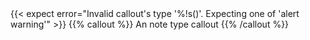 ---
---

<test name="should show error when missing type parameter">
  {{< expect error="Invalid callout's type '%!s(<nil>)'. Expecting one of 'alert warning'" >}}
  {{% callout %}}
  An note type callout
  {{% /callout %}}
</test>
